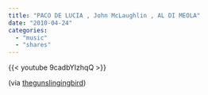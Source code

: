 ```yaml
---
title: "PACO DE LUCIA , John McLaughlin , AL DI MEOLA"
date: "2010-04-24"
categories:
  - "music"
  - "shares"
---
```


{{< youtube 9cadbYIzhqQ >}}

(via [thegunslingingbird](http://thegunslingingbird.tumblr.com/))
